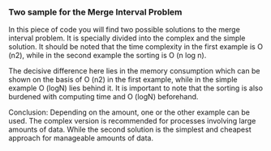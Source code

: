 ### Two sample for the Merge Interval Problem

In this piece of code you will find two possible solutions to the merge interval problem.
It is specially divided into the complex and the simple solution.
It should be noted that the time complexity in the first example is O (n2), while in the second example the sorting is O (n log n).

The decisive difference here lies in the memory consumption which can be shown on the basis of O (n2) in the first example, while in the simple example O (logN) lies behind it. It is important to note that the sorting is also burdened with computing time and O (logN) beforehand.

Conclusion:
Depending on the amount, one or the other example can be used. The complex version is recommended for processes involving large amounts of data. While the second solution is the simplest and cheapest approach for manageable amounts of data.

